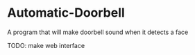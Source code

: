# Automatic-Doorbell
A program that will make doorbell sound when it detects a face

TODO:
make web interface
